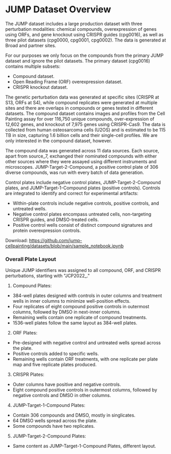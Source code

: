 # JUMP Dataset Overview

The JUMP dataset includes a large production dataset with three perturbation modalities: chemical compounds, overexpression of genes using ORFs, and gene knockout using CRISPR guides (cpg0016), as well as three pilot datasets (cpg0000, cpg0001, cpg0002). The data is generated at Broad and partner sites.

For our purposes we only focus on the compounds from the primary JUMP dataset and ignore the pilot datasets. The primary dataset (cpg0016) contains multiple subsets:
* Compound dataset.
* Open Reading Frame (ORF) overexpression dataset.
* CRISPR knockout dataset.

The genetic perturbation data was generated at specific sites (CRISPR at S13, ORFs at S4), while compound replicates were generated at multiple sites and there are overlaps in compounds or genes tested in different datasets. The compound dataset contains images and profiles from the Cell Painting assay for over 116,750 unique compounds, over-expression of 12,602 genes, and knockout of 7,975 genes using CRISPR-Cas9. The data is collected from human osteosarcoma cells (U2OS) and is estimated to be 115 TB in size, capturing 1.6 billion cells and their single-cell profiles. We are only interested in the compound dataset, however.

The compound data was generated across 11 data sources. Each source, apart from source_7, exchanged their nominated compounds with either other sources where they were assayed using different instruments and microscopes. JUMP-Target-2-Compound, a positive control plate of 306 diverse compounds, was run with every batch of data generation. 

Control plates include negative control plates, JUMP-Target-2-Compound plates, and JUMP-Target-1-Compound plates (positive controls). Controls are integrated to identify and correct for experimental artifacts:
* Within-plate controls include negative controls, positive controls, and untreated wells.
* Negative control plates encompass untreated cells, non-targeting CRISPR guides, and DMSO-treated cells.
* Positive control wells consist of distinct compound signatures and protein overexpression controls.

Download: https://github.com/jump-cellpainting/datasets/blob/main/sample_notebook.ipynb


### Overall Plate Layout

Unique JUMP identifiers was assigned to all compound, ORF, and CRISPR perturbations, starting with "JCP2022_."

1) Compound Plates:
* 384-well plates designed with controls in outer columns and treatment wells in inner columns to minimize well-position effects.
* Four replicates of eight compound positive controls in outermost columns, followed by DMSO in next-inner columns.
* Remaining wells contain one replicate of compound treatments. 
* 1536-well plates follow the same layout as 384-well plates.

2) ORF Plates:
* Pre-designed with negative control and untreated wells spread across the plate.
* Positive controls added to specific wells.
* Remaining wells contain ORF treatments, with one replicate per plate map and five replicate plates produced.

3) CRISPR Plates:
* Outer columns have positive and negative controls.
* Eight compound positive controls in outermost columns, followed by negative controls and DMSO in other columns.

4) JUMP-Target-1-Compound Plates:
* Contain 306 compounds and DMSO, mostly in singlicates.
* 64 DMSO wells spread across the plate.
* Some compounds have two replicates.

5) JUMP-Target-2-Compound Plates:
* Same content as JUMP-Target-1-Compound Plates, different layout. 




